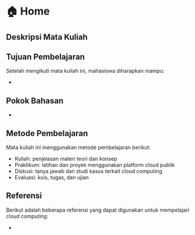 # 🏠 Home

## Deskripsi Mata Kuliah



## Tujuan Pembelajaran

Setelah mengikuti mata kuliah ini, mahasiswa diharapkan mampu:

*

## Pokok Bahasan

*

## Metode Pembelajaran

Mata kuliah ini menggunakan metode pembelajaran berikut:

* Kuliah: penjelasan materi teori dan konsep
* Praktikum: latihan dan proyek menggunakan platform cloud publik
* Diskusi: tanya jawab dan studi kasus terkait cloud computing
* Evaluasi: kuis, tugas, dan ujian

## Referensi

Berikut adalah beberapa referensi yang dapat digunakan untuk mempelajari cloud computing:

*

